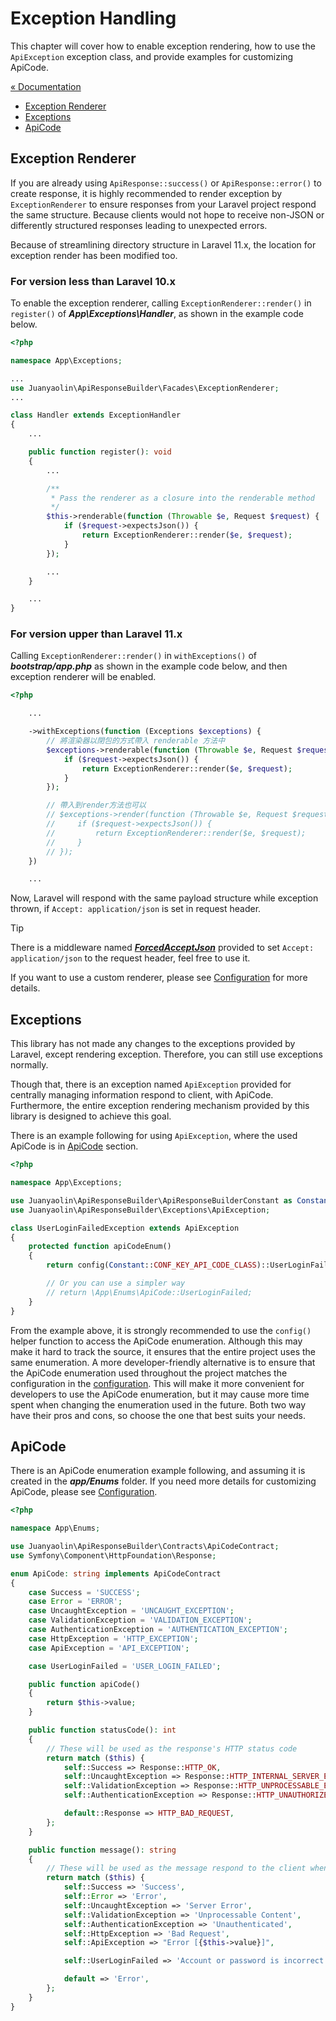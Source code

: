 # Exception Handling

This chapter will cover how to enable exception rendering, how to use the `ApiException` exception class, and provide examples for customizing ApiCode.

[&laquo; Documentation](./documents.md)

* [Exception Renderer](#exception-renderer)
* [Exceptions](#exceptions)
* [ApiCode](#apicode)

## Exception Renderer

If you are already using `ApiResponse::success()` or `ApiResponse::error()` to create response, it is highly recommended to render exception by `ExceptionRenderer` to ensure responses from your Laravel project respond the same structure. Because clients would not hope to receive non-JSON or differently structured responses leading to unexpected errors.

Because of streamlining directory structure in Laravel 11.x, the location for exception render has been modified too.

### For version less than Laravel 10.x

To enable the exception renderer, calling `ExceptionRenderer::render()` in `register()` of ***App\Exceptions\Handler***, as shown in the example code below.

```php
<?php

namespace App\Exceptions;

...
use Juanyaolin\ApiResponseBuilder\Facades\ExceptionRenderer;
...

class Handler extends ExceptionHandler
{
    ...

    public function register(): void
    {
        ...

        /**
         * Pass the renderer as a closure into the renderable method
         */
        $this->renderable(function (Throwable $e, Request $request) {
            if ($request->expectsJson()) {
                return ExceptionRenderer::render($e, $request);
            }
        });

        ...
    }

    ...
}
```

### For version upper than Laravel 11.x

Calling `ExceptionRenderer::render()` in `withExceptions()` of ***bootstrap/app.php*** as shown in the example code below, and then exception renderer will be enabled.

```php
<?php

    ...

    ->withExceptions(function (Exceptions $exceptions) {
        // 將渲染器以閉包的方式帶入 renderable 方法中
        $exceptions->renderable(function (Throwable $e, Request $request) {
            if ($request->expectsJson()) {
                return ExceptionRenderer::render($e, $request);
            }
        });

        // 帶入到render方法也可以
        // $exceptions->render(function (Throwable $e, Request $request) {
        //     if ($request->expectsJson()) {
        //         return ExceptionRenderer::render($e, $request);
        //     }
        // });
    })

    ...

```
Now, Laravel will respond with the same payload structure while exception thrown, if `Accept: application/json` is set in request header.

> [!TIP]
> There is a middleware named [***ForcedAcceptJson***](../../src/Middleware/ForcedAcceptJson.php) provided to set `Accept: application/json` to the request header, feel free to use it.

If you want to use a custom renderer, please see [Configuration](./configuration.md) for more details.

## Exceptions

This library has not made any changes to the exceptions provided by Laravel, except rendering exception. Therefore, you can still use exceptions normally.

Though that, there is an exception named `ApiException` provided for centrally managing information respond to client, with ApiCode. Furthermore, the entire exception rendering mechanism provided by this library is designed to achieve this goal.

There is an example following for using `ApiException`, where the used ApiCode is in [ApiCode](#apicode) section.

```php
<?php

namespace App\Exceptions;

use Juanyaolin\ApiResponseBuilder\ApiResponseBuilderConstant as Constant;
use Juanyaolin\ApiResponseBuilder\Exceptions\ApiException;

class UserLoginFailedException extends ApiException
{
    protected function apiCodeEnum()
    {
        return config(Constant::CONF_KEY_API_CODE_CLASS)::UserLoginFailed;

        // Or you can use a simpler way
        // return \App\Enums\ApiCode::UserLoginFailed;
    }
}
```

From the example above, it is strongly recommended to use the `config()` helper function to access the ApiCode enumeration. Although this may make it hard to track the source, it ensures that the entire project uses the same enumeration. A more developer-friendly alternative is to ensure that the ApiCode enumeration used throughout the project matches the configuration in the [configuration](./configuration.md). This will make it more convenient for developers to use the ApiCode enumeration, but it may cause more time spent when changing the enumeration used in the future. Both two way have their pros and cons, so choose the one that best suits your needs.

## ApiCode

There is an ApiCode enumeration example following, and assuming it is created in the ***app/Enums*** folder. If you need more details for customizing ApiCode, please see [Configuration](./configuration.md).


```php
<?php

namespace App\Enums;

use Juanyaolin\ApiResponseBuilder\Contracts\ApiCodeContract;
use Symfony\Component\HttpFoundation\Response;

enum ApiCode: string implements ApiCodeContract
{
    case Success = 'SUCCESS';
    case Error = 'ERROR';
    case UncaughtException = 'UNCAUGHT_EXCEPTION';
    case ValidationException = 'VALIDATION_EXCEPTION';
    case AuthenticationException = 'AUTHENTICATION_EXCEPTION';
    case HttpException = 'HTTP_EXCEPTION';
    case ApiException = 'API_EXCEPTION';

    case UserLoginFailed = 'USER_LOGIN_FAILED';

    public function apiCode()
    {
        return $this->value;
    }

    public function statusCode(): int
    {
        // These will be used as the response's HTTP status code
        return match ($this) {
            self::Success => Response::HTTP_OK,
            self::UncaughtException => Response::HTTP_INTERNAL_SERVER_ERROR,
            self::ValidationException => Response::HTTP_UNPROCESSABLE_ENTITY,
            self::AuthenticationException => Response::HTTP_UNAUTHORIZED,

            default::Response => HTTP_BAD_REQUEST,
        };
    }

    public function message(): string
    {
        // These will be used as the message respond to the client when an exception thrown
        return match ($this) {
            self::Success => 'Success',
            self::Error => 'Error',
            self::UncaughtException => 'Server Error',
            self::ValidationException => 'Unprocessable Content',
            self::AuthenticationException => 'Unauthenticated',
            self::HttpException => 'Bad Request',
            self::ApiException => "Error [{$this->value}]",

            self::UserLoginFailed => 'Account or password is incorrect',

            default => 'Error',
        };
    }
}
```